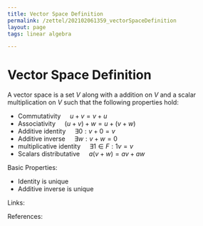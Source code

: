 ```yaml
---
title: Vector Space Definition
permalink: /zettel/202102061359_vectorSpaceDefinition
layout: page
tags: linear algebra

---
```

# Vector Space Definition

A vector space is a set $V$ along with a addition on $V$ and a scalar multiplication on $V$ such that
the following properties hold:

- Commutativity $\quad u + v = v + u$
- Associativity $\quad (u + v) + w = u + (v + w)$
- Additive identity $\quad \exists 0 : v + 0 = v$
- Additive inverse $\quad \exists w : v + w = 0$
- multiplicative identity $\quad \exists 1 \in F : 1 v = v$
- Scalars distributative $\quad a ( v + w ) = a v + a w$

Basic Properties:
- Identity is unique
- Additive inverse is unique

Links: 

References: 

